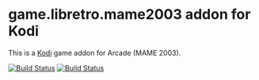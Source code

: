 # game.libretro.mame2003 addon for Kodi

This is a [Kodi](http://kodi.tv) game addon for Arcade (MAME 2003).

[![Build Status](https://travis-ci.org/kodi-game/game.libretro.mame2003.svg?branch=master)](https://travis-ci.org/kodi-game/game.libretro.mame2003)
[![Build Status](https://ci.appveyor.com/api/projects/status/github/kodi-game/game.libretro.mame2003?svg=true)](https://ci.appveyor.com/project/kodi-game/game-libretro-mame2003)
